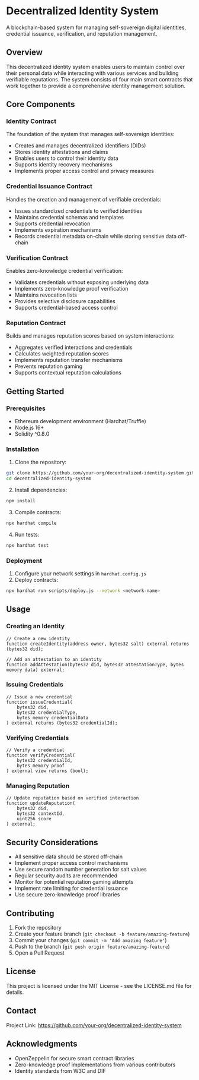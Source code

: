 # Decentralized Identity System

A blockchain-based system for managing self-sovereign digital identities, credential issuance, verification, and reputation management.

## Overview

This decentralized identity system enables users to maintain control over their personal data while interacting with various services and building verifiable reputations. The system consists of four main smart contracts that work together to provide a comprehensive identity management solution.

## Core Components

### Identity Contract

The foundation of the system that manages self-sovereign identities:
- Creates and manages decentralized identifiers (DIDs)
- Stores identity attestations and claims
- Enables users to control their identity data
- Supports identity recovery mechanisms
- Implements proper access control and privacy measures

### Credential Issuance Contract

Handles the creation and management of verifiable credentials:
- Issues standardized credentials to verified identities
- Maintains credential schemas and templates
- Supports credential revocation
- Implements expiration mechanisms
- Records credential metadata on-chain while storing sensitive data off-chain

### Verification Contract

Enables zero-knowledge credential verification:
- Validates credentials without exposing underlying data
- Implements zero-knowledge proof verification
- Maintains revocation lists
- Provides selective disclosure capabilities
- Supports credential-based access control

### Reputation Contract

Builds and manages reputation scores based on system interactions:
- Aggregates verified interactions and credentials
- Calculates weighted reputation scores
- Implements reputation transfer mechanisms
- Prevents reputation gaming
- Supports contextual reputation calculations

## Getting Started

### Prerequisites
- Ethereum development environment (Hardhat/Truffle)
- Node.js 16+
- Solidity ^0.8.0

### Installation

1. Clone the repository:
```bash
git clone https://github.com/your-org/decentralized-identity-system.git
cd decentralized-identity-system
```

2. Install dependencies:
```bash
npm install
```

3. Compile contracts:
```bash
npx hardhat compile
```

4. Run tests:
```bash
npx hardhat test
```

### Deployment

1. Configure your network settings in `hardhat.config.js`
2. Deploy contracts:
```bash
npx hardhat run scripts/deploy.js --network <network-name>
```

## Usage

### Creating an Identity

```solidity
// Create a new identity
function createIdentity(address owner, bytes32 salt) external returns (bytes32 did);

// Add an attestation to an identity
function addAttestation(bytes32 did, bytes32 attestationType, bytes memory data) external;
```

### Issuing Credentials

```solidity
// Issue a new credential
function issueCredential(
    bytes32 did,
    bytes32 credentialType,
    bytes memory credentialData
) external returns (bytes32 credentialId);
```

### Verifying Credentials

```solidity
// Verify a credential
function verifyCredential(
    bytes32 credentialId,
    bytes memory proof
) external view returns (bool);
```

### Managing Reputation

```solidity
// Update reputation based on verified interaction
function updateReputation(
    bytes32 did,
    bytes32 contextId,
    uint256 score
) external;
```

## Security Considerations

- All sensitive data should be stored off-chain
- Implement proper access control mechanisms
- Use secure random number generation for salt values
- Regular security audits are recommended
- Monitor for potential reputation gaming attempts
- Implement rate limiting for credential issuance
- Use secure zero-knowledge proof libraries

## Contributing

1. Fork the repository
2. Create your feature branch (`git checkout -b feature/amazing-feature`)
3. Commit your changes (`git commit -m 'Add amazing feature'`)
4. Push to the branch (`git push origin feature/amazing-feature`)
5. Open a Pull Request

## License

This project is licensed under the MIT License - see the LICENSE.md file for details.

## Contact

Project Link: https://github.com/your-org/decentralized-identity-system

## Acknowledgments

- OpenZeppelin for secure smart contract libraries
- Zero-knowledge proof implementations from various contributors
- Identity standards from W3C and DIF
